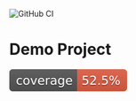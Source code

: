 ![GitHub CI](https://github.com/blocker147/demo_with_mave_actions/actions/workflows/build.yml/badge.svg)


# Demo Project 

[![Coverage](.github/badges/jacoco.svg)](jacoco.svg)

